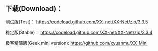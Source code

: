 
## 下载(Download)：
测试版(Test)：
https://codeload.github.com/XX-net/XX-Net/zip/3.3.5

稳定版(Stable)：
https://codeload.github.com/XX-net/XX-Net/zip/3.3.4

极客精简版(Geek mini version):
https://github.com/xyuanmu/XX-Mini

